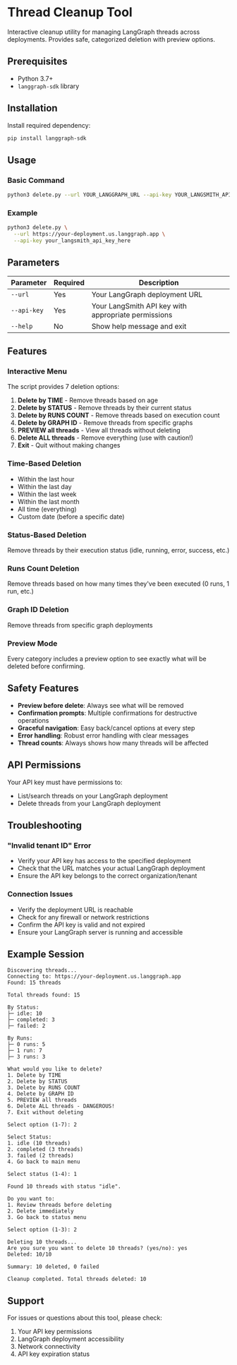 # Thread Cleanup Tool

Interactive cleanup utility for managing LangGraph threads across deployments. Provides safe, categorized deletion with preview options.

## Prerequisites

- Python 3.7+
- `langgraph-sdk` library

## Installation

Install required dependency:
```bash
pip install langgraph-sdk
```

## Usage

### Basic Command
```bash
python3 delete.py --url YOUR_LANGGRAPH_URL --api-key YOUR_LANGSMITH_API_KEY
```

### Example
```bash
python3 delete.py \
  --url https://your-deployment.us.langgraph.app \
  --api-key your_langsmith_api_key_here
```

## Parameters

| Parameter | Required | Description |
|-----------|----------|-------------|
| `--url` | Yes | Your LangGraph deployment URL |
| `--api-key` | Yes | Your LangSmith API key with appropriate permissions |
| `--help` | No | Show help message and exit |

## Features

### Interactive Menu
The script provides 7 deletion options:

1. **Delete by TIME** - Remove threads based on age
2. **Delete by STATUS** - Remove threads by their current status
3. **Delete by RUNS COUNT** - Remove threads based on execution count
4. **Delete by GRAPH ID** - Remove threads from specific graphs
5. **PREVIEW all threads** - View all threads without deleting
6. **Delete ALL threads** - Remove everything (use with caution!)
7. **Exit** - Quit without making changes

### Time-Based Deletion
- Within the last hour
- Within the last day
- Within the last week
- Within the last month
- All time (everything)
- Custom date (before a specific date)

### Status-Based Deletion
Remove threads by their execution status (idle, running, error, success, etc.)

### Runs Count Deletion
Remove threads based on how many times they've been executed (0 runs, 1 run, etc.)

### Graph ID Deletion
Remove threads from specific graph deployments

### Preview Mode
Every category includes a preview option to see exactly what will be deleted before confirming.

## Safety Features

- **Preview before delete**: Always see what will be removed
- **Confirmation prompts**: Multiple confirmations for destructive operations
- **Graceful navigation**: Easy back/cancel options at every step
- **Error handling**: Robust error handling with clear messages
- **Thread counts**: Always shows how many threads will be affected

## API Permissions

Your API key must have permissions to:
- List/search threads on your LangGraph deployment
- Delete threads from your LangGraph deployment

## Troubleshooting

### "Invalid tenant ID" Error
- Verify your API key has access to the specified deployment
- Check that the URL matches your actual LangGraph deployment
- Ensure the API key belongs to the correct organization/tenant

### Connection Issues
- Verify the deployment URL is reachable
- Check for any firewall or network restrictions
- Confirm the API key is valid and not expired
- Ensure your LangGraph server is running and accessible

## Example Session

```
Discovering threads...
Connecting to: https://your-deployment.us.langgraph.app
Found: 15 threads

Total threads found: 15

By Status:
├─ idle: 10
├─ completed: 3
├─ failed: 2

By Runs:
├─ 0 runs: 5
├─ 1 run: 7
├─ 3 runs: 3

What would you like to delete?
1. Delete by TIME
2. Delete by STATUS
3. Delete by RUNS COUNT
4. Delete by GRAPH ID
5. PREVIEW all threads
6. Delete ALL threads - DANGEROUS!
7. Exit without deleting

Select option (1-7): 2

Select Status:
1. idle (10 threads)
2. completed (3 threads)
3. failed (2 threads)
4. Go back to main menu

Select status (1-4): 1

Found 10 threads with status "idle".

Do you want to:
1. Review threads before deleting
2. Delete immediately
3. Go back to status menu

Select option (1-3): 2

Deleting 10 threads...
Are you sure you want to delete 10 threads? (yes/no): yes
Deleted: 10/10

Summary: 10 deleted, 0 failed

Cleanup completed. Total threads deleted: 10
```

## Support

For issues or questions about this tool, please check:
1. Your API key permissions
2. LangGraph deployment accessibility
3. Network connectivity
4. API key expiration status